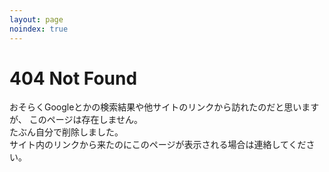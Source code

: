 ```yaml
---
layout: page
noindex: true
---
```


# 404 Not Found
おそらくGoogleとかの検索結果や他サイトのリンクから訪れたのだと思いますが、
このページは存在しません。  
たぶん自分で削除しました。  
サイト内のリンクから来たのにこのページが表示される場合は連絡してください。